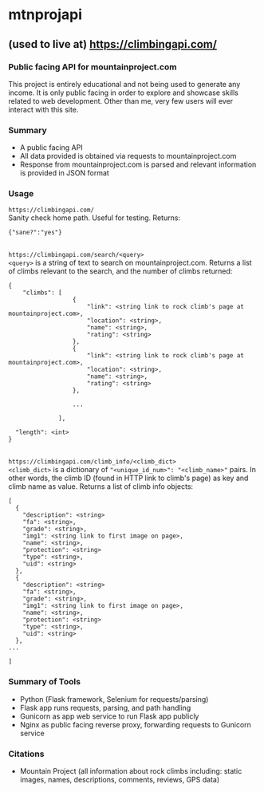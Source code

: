 # mtnprojapi
## (used to live at) https://climbingapi.com/
### Public facing API for mountainproject.com
This project is entirely educational and not being used to generate any income. It is only public facing in order to explore and showcase skills related to web development. Other than me, very few users will ever interact with this site.

### Summary
- A public facing API 
- All data provided is obtained via requests to mountainproject.com
- Response from mountainproject.com is parsed and relevant information is provided in JSON format

### Usage
`https://climbingapi.com/` \
Sanity check home path. Useful for testing. Returns:
```
{"sane?":"yes"}
```
\
`https://climbingapi.com/search/<query>` \
`<query>` is a string of text to search on mountainproject.com. Returns a list of climbs relevant to the search, and the number of climbs returned:
```
{
    "climbs": [
                  {
                      "link": <string link to rock climb's page at mountainproject.com>,
                      "location": <string>,
                      "name": <string>,
                      "rating": <string>
                  },
                  {
                      "link": <string link to rock climb's page at mountainproject.com>,
                      "location": <string>,
                      "name": <string>,
                      "rating": <string>
                  },

                  ...

              ],

  "length": <int>
}
```
\
`https://climbingapi.com/climb_info/<climb_dict>` \
`<climb_dict>` is a dictionary of `"<unique_id_num>": "<climb_name>"` pairs. In other words, the climb ID (found in HTTP link to climb's page) as key and climb name as value. Returns a list of climb info objects:
```
[
  {
    "description": <string>
    "fa": <string>,
    "grade": <string>,
    "img1": <string link to first image on page>,
    "name": <string>,
    "protection": <string>
    "type": <string>,
    "uid": <string>
  },
  {
    "description": <string>
    "fa": <string>,
    "grade": <string>,
    "img1": <string link to first image on page>,
    "name": <string>,
    "protection": <string>
    "type": <string>,
    "uid": <string>
  },
...

]
```
### Summary of Tools
- Python (Flask framework, Selenium for requests/parsing)
- Flask app runs requests, parsing, and path handling
- Gunicorn as app web service to run Flask app publicly
- Nginx as public facing reverse proxy, forwarding requests to Gunicorn service

### Citations
- Mountain Project (all information about rock climbs including: static images, names, descriptions, comments, reviews, GPS data)
